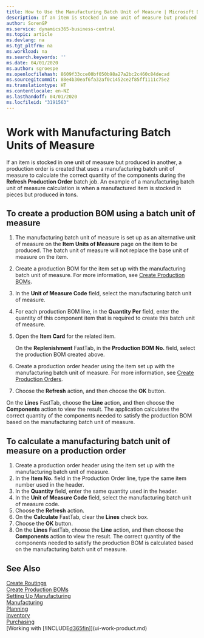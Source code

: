 ```yaml
---
title: How to Use the Manufacturing Batch Unit of Measure | Microsoft Docs
description: If an item is stocked in one unit of measure but produced in another, then the production order must be use a manufacturing batch unit of measure to calculate the correct quantity of components. An example of a manufacturing batch unit of measure calculation is when a manufactured item is stocked in pieces but produced in tons.
author: SorenGP
ms.service: dynamics365-business-central
ms.topic: article
ms.devlang: na
ms.tgt_pltfrm: na
ms.workload: na
ms.search.keywords: ''
ms.date: 04/01/2020
ms.author: sgroespe
ms.openlocfilehash: 8609f33cce00bf050b98a27a2bc2c460c84decad
ms.sourcegitcommit: 88e4b30eaf6fa32af0c1452ce2f85ff1111c75e2
ms.translationtype: HT
ms.contentlocale: en-NZ
ms.lasthandoff: 04/01/2020
ms.locfileid: "3191563"
---
```

# <a name="work-with-manufacturing-batch-units-of-measure"></a>Work with Manufacturing Batch Units of Measure
If an item is stocked in one unit of measure but produced in another, a production order is created that uses a manufacturing batch unit of measure to calculate the correct quantity of the components during the **Refresh Production Order** batch job. An example of a manufacturing batch unit of measure calculation is when a manufactured item is stocked in pieces but produced in tons.  

## <a name="to-create-a-production-bom-using-a-batch-unit-of-measure"></a>To create a production BOM using a batch unit of measure  
1.  The manufacturing batch unit of measure is set up as an alternative unit of measure on the **Item Units of Measure** page on the item to be produced. The batch unit of measure will not replace the base unit of measure on the item.  
2.  Create a production BOM for the item set up with the manufacturing batch unit of measure. For more information, see [Create Production BOMs](production-how-to-create-production-boms.md).  
3.  In the **Unit of Measure Code** field, select the manufacturing batch unit of measure.  
4.  For each production BOM line, in the **Quantity Per** field, enter the quantity of this component item that is required to create this batch unit of measure.  
5.  Open the **Item Card** for the related item.  

    On the **Replenishment** FastTab, in the **Production BOM No.** field, select the production BOM created above.  
6.  Create a production order header using the item set up with the manufacturing batch unit of measure. For more information, see [Create Production Orders](production-how-to-create-production-orders.md).  
7.  Choose the **Refresh** action, and then choose  the **OK** button.  

On the **Lines** FastTab, choose the **Line** action, and then choose the **Components** action to view the result. The application calculates the correct quantity of the components needed to satisfy the production BOM based on the manufacturing batch unit of measure.  

## <a name="to-calculate-a-manufacturing-batch-unit-of-measure-on-a-production-order"></a>To calculate a manufacturing batch unit of measure on a production order  
1.  Create a production order header using the item set up with the manufacturing batch unit of measure.  
2.  In the **Item No.** field in the Production Order line, type the same item number used in the header.  
3.  In the **Quantity** field, enter the same quantity used in the header.  
4.  In the **Unit of Measure Code** field, select the manufacturing batch unit of measure code.  
5.  Choose the **Refresh** action.
6.  On the **Calculate** FastTab, clear the **Lines** check box.  
7.  Choose the **OK** button.  
8.  On the **Lines** FastTab, choose the **Line** action, and then choose the **Components** action to view the result. The correct quantity of the components needed to satisfy the production BOM is calculated based on the manufacturing batch unit of measure.  

## <a name="see-also"></a>See Also  
[Create Routings](production-how-to-create-routings.md)  
[Create Production BOMs](production-how-to-create-production-boms.md)     
[Setting Up Manufacturing](production-configure-production-processes.md)  
[Manufacturing](production-manage-manufacturing.md)    
[Planning](production-planning.md)   
[Inventory](inventory-manage-inventory.md)  
[Purchasing](purchasing-manage-purchasing.md)  
[Working with [!INCLUDE[d365fin](includes/d365fin_md.md)]](ui-work-product.md)  
